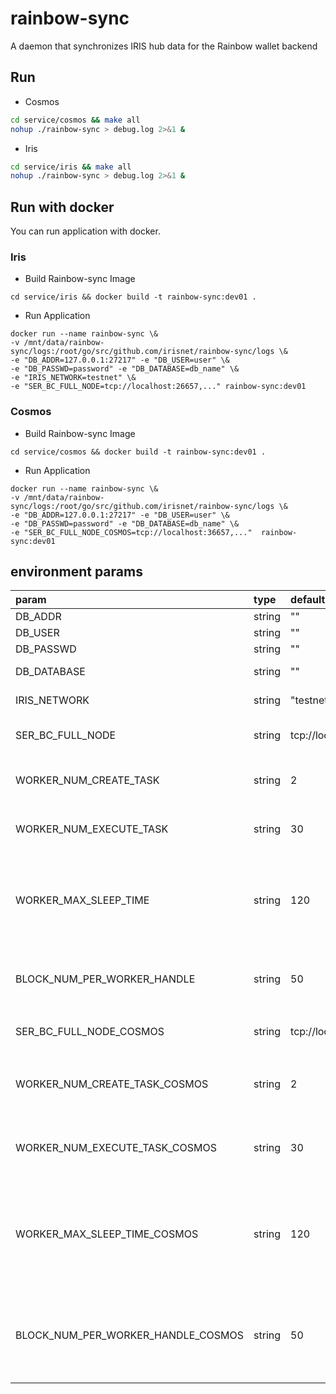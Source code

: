 # rainbow-sync
A daemon that synchronizes IRIS hub data for the Rainbow wallet backend


## Run
- Cosmos
```bash
cd service/cosmos && make all
nohup ./rainbow-sync > debug.log 2>&1 &
```
- Iris
```bash
cd service/iris && make all
nohup ./rainbow-sync > debug.log 2>&1 &
```

## Run with docker
You can run application with docker.
### Iris
- Build Rainbow-sync Image
```$xslt
cd service/iris && docker build -t rainbow-sync:dev01 .
```

- Run Application
```$xslt
docker run --name rainbow-sync \&
-v /mnt/data/rainbow-sync/logs:/root/go/src/github.com/irisnet/rainbow-sync/logs \&
-e "DB_ADDR=127.0.0.1:27217" -e "DB_USER=user" \&
-e "DB_PASSWD=password" -e "DB_DATABASE=db_name" \&
-e "IRIS_NETWORK=testnet" \&
-e "SER_BC_FULL_NODE=tcp://localhost:26657,..." rainbow-sync:dev01
```
### Cosmos
- Build Rainbow-sync Image
```$xslt
cd service/cosmos && docker build -t rainbow-sync:dev01 .
```
- Run Application
```$xslt
docker run --name rainbow-sync \&
-v /mnt/data/rainbow-sync/logs:/root/go/src/github.com/irisnet/rainbow-sync/logs \&
-e "DB_ADDR=127.0.0.1:27217" -e "DB_USER=user" \&
-e "DB_PASSWD=password" -e "DB_DATABASE=db_name" \&
-e "SER_BC_FULL_NODE_COSMOS=tcp://localhost:36657,..."  rainbow-sync:dev01
```


## environment params

| param | type | default |description | example |
| :--- | :--- | :--- | :---: | :---: |
| DB_ADDR | string | "" | db addr | 127.0.0.1:27017,127.0.0.2:27017... |
| DB_USER | string | "" | db user | user |
| DB_PASSWD | string | "" |db passwd  | password |
| DB_DATABASE | string | "" |database name  | db_name |
| IRIS_NETWORK | string | "testnet" |irishub name  | testnet or mainnet |
| SER_BC_FULL_NODE | string | tcp://localhost:26657 | iris full node rpc url | tcp://localhost:26657, tcp://127.0.0.2:26657 |
| WORKER_NUM_CREATE_TASK | string | 2 | 创建同步Iris的Tag任务的线程数 | 2 |
| WORKER_NUM_EXECUTE_TASK | string | 30 | 执行同步Iris的Tag任务的线程数 | 30 |
| WORKER_MAX_SLEEP_TIME | string | 120 | 允许同步Iris的Tag线程处于不工作状态的最大时长（单位为：秒） | 120 |
| BLOCK_NUM_PER_WORKER_HANDLE | string | 50 | 每个同步Iris的Tag任务所包含的Iris区块数 | 50 |
| SER_BC_FULL_NODE_COSMOS | string | tcp://localhost:36657 |cosmos full node rpc url  | tcp://localhost:36657, tcp://127.0.0.2:36657 |
| WORKER_NUM_CREATE_TASK_COSMOS | string | 2 | 创建同步Cosmos的Tx任务的线程数 | 2 |
| WORKER_NUM_EXECUTE_TASK_COSMOS | string | 30 | 执行同步Cosmos的Tx任务的线程数 | 30 |
| WORKER_MAX_SLEEP_TIME_COSMOS | string | 120 | 允许同步Cosmos的Tx线程处于不工作状态的最大时长（单位为：秒） | 120 |
| BLOCK_NUM_PER_WORKER_HANDLE_COSMOS | string | 50 | 每个同步Cosmos的Tx任务所包含的Cosmos区块数 | 50 |


